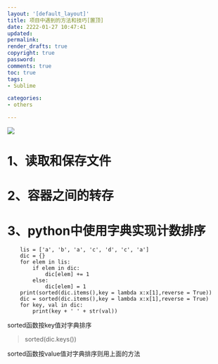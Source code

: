```yaml
---
layout: '[default_layout]'   
title: 项目中遇到的方法和技巧[置顶]           
date: 2222-01-27 10:47:41  
updated: 
permalink: 
render_drafts: true
copyright: true
password: 
comments: true
toc: true                  
tags:                        
- Sublime

categories:                  
- others

---
```

![](http://img2.imgtn.bdimg.com/it/u=4174477392,2413477590&fm=27&gp=0.jpg)
<!--more-->

# 1、读取和保存文件

# 2、容器之间的转存

# 3、python中使用字典实现计数排序
```
    lis = ['a', 'b', 'a', 'c', 'd', 'c', 'a']
    dic = {}
    for elem in lis:
        if elem in dic:
            dic[elem] += 1
        else:
            dic[elem] = 1
    print(sorted(dic.items(),key = lambda x:x[1],reverse = True))
    dic = sorted(dic.items(),key = lambda x:x[1],reverse = True)
    for key, val in dic:
        print(key + ' ' + str(val))
```
sorted函数按key值对字典排序
>sorted(dic.keys())

sorted函数按value值对字典排序则用上面的方法




